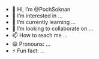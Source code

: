 - 👋 Hi, I’m @PochSoknan
- 👀 I’m interested in ...
- 🌱 I’m currently learning ...
- 💞️ I’m looking to collaborate on ...
- 📫 How to reach me ...
- 😄 Pronouns: ...
- ⚡ Fun fact: ...

<!---
PochSoknan/PochSoknan is a ✨ special ✨ repository because its `README.md` (this file) appears on your GitHub profile.
You can click the Preview link to take a look at your changes.
--->

